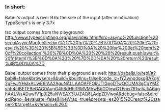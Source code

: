 ### In short:

Babel's output is over 9.6x the size of the input (after minification)  
TypeScript's is only 3.7x

tsc output comes from the playground:
http://www.typescriptlang.org/play/index.html#src=async%20function%20serialAsyncMap(collection%2C%20fn)%20%7B%0D%0A%20%20let%20result%20%3D%20%5B%5D%3B%0D%0A%20%20for%20(let%20item%20of%20collection)%20%7B%0D%0A%20%20%20%20result.push(await%20fn(item))%3B%0D%0A%20%20%7D%0D%0A%20%20return%20result%3B%0D%0A%7D

Babel output comes from their playground as well:
http://babeljs.io/repl/#?babili=false&browsers=&build=&builtIns=false&code_lz=IYZwngdgxgBAZgV2gFwJYHsIxAUwE6rAA2AguNALLAAOAFFOkUTlGpgDTwQCUMA3gCgYMZshh4cIBETEBeGAG0AugG4h8dHhi1RMVMhwBbGOjgwGTFmx791wiVJkA6aghAALWsADuwfV1p9I25uNWEAX3UJZAQ8LAdpZDVwoA&debug=false&circleciRepo=&evaluate=false&lineWrap=true&presets=es2015%2Creact%2Cstage-2&targets=&version=6.26.0
